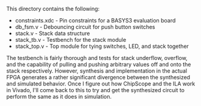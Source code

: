 This directory contains the following:

* constraints.xdc - Pin constraints for a BASYS3 evaluation board
* db_fsm.v - Debouncing circuit for push button switches
* stack.v - Stack data structure
* stack_tb.v - Testbench for the stack module
* stack_top.v - Top module for tying switches, LED, and stack together

The testbench is fairly thorough and tests for stack underflow, overflow, and
the capability of pulling and pushing arbitrary values off and onto the stack
respectively.  However, synthesis and implementation in the actual FPGA
generates a rather significant divergence between the synthesized and simulated
behavior.  Once I figure out how ChipScope and the ILA work in Vivado, I'll come
back to this to try and get the synthesized circuit to perform the same as it
does in simulation.
